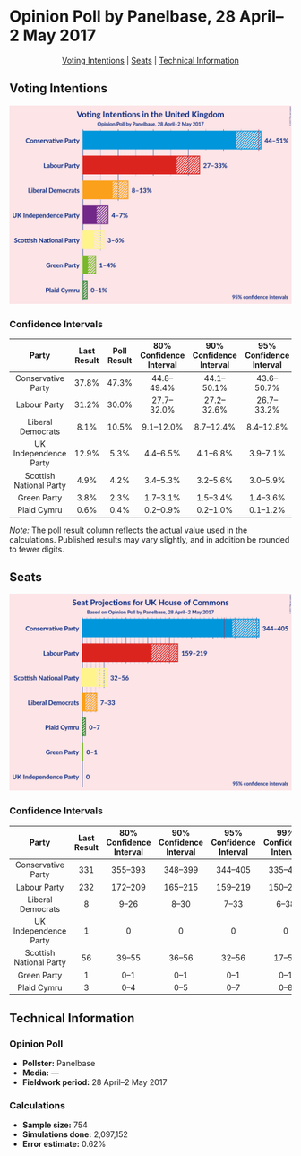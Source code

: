 # Opinion Poll by Panelbase, 28 April–2 May 2017

<p align="center"><a href="#voting-intentions">Voting Intentions</a> | <a href="#seats">Seats</a> | <a href="#technical-information">Technical Information</a></p>

## Voting Intentions

![Graph with voting intentions not yet produced](2017-05-02-Panelbase.png "Voting Intentions")

### Confidence Intervals

| Party | Last Result | Poll Result | 80% Confidence Interval | 90% Confidence Interval | 95% Confidence Interval | 99% Confidence Interval |
|:-----:|:-----------:|:-----------:|:-----------------------:|:-----------------------:|:-----------------------:|:-----------------------:|
| Conservative Party | 37.8% | 47.3% | 44.8–49.4% |44.1–50.1% |43.6–50.7% |42.5–51.8% |
| Labour Party | 31.2% | 30.0% | 27.7–32.0% |27.2–32.6% |26.7–33.2% |25.7–34.2% |
| Liberal Democrats | 8.1% | 10.5% | 9.1–12.0% |8.7–12.4% |8.4–12.8% |7.8–13.6% |
| UK Independence Party | 12.9% | 5.3% | 4.4–6.5% |4.1–6.8% |3.9–7.1% |3.5–7.7% |
| Scottish National Party | 4.9% | 4.2% | 3.4–5.3% |3.2–5.6% |3.0–5.9% |2.7–6.5% |
| Green Party | 3.8% | 2.3% | 1.7–3.1% |1.5–3.4% |1.4–3.6% |1.2–4.0% |
| Plaid Cymru | 0.6% | 0.4% | 0.2–0.9% |0.2–1.0% |0.1–1.2% |0.1–1.4% |

*Note:* The poll result column reflects the actual value used in the calculations. Published results may vary slightly, and in addition be rounded to fewer digits.

## Seats

![Graph with seats not yet produced](2017-05-02-Panelbase-seats.png "Seats")

### Confidence Intervals

| Party | Last Result | 80% Confidence Interval | 90% Confidence Interval | 95% Confidence Interval | 99% Confidence Interval |
|:-----:|:-----------:|:-----------------------:|:-----------------------:|:-----------------------:|:-----------------------:|
| Conservative Party | 331 | 355–393 |348–399 |344–405 |335–414 |
| Labour Party | 232 | 172–209 |165–215 |159–219 |150–233 |
| Liberal Democrats | 8 | 9–26 |8–30 |7–33 |6–38 |
| UK Independence Party | 1 | 0 |0 |0 |0 |
| Scottish National Party | 56 | 39–55 |36–56 |32–56 |17–58 |
| Green Party | 1 | 0–1 |0–1 |0–1 |0–1 |
| Plaid Cymru | 3 | 0–4 |0–5 |0–7 |0–8 |

## Technical Information

### Opinion Poll

+ **Pollster:** Panelbase
+ **Media:** —
+ **Fieldwork period:** 28 April–2 May 2017

### Calculations

+ **Sample size:** 754
+ **Simulations done:** 2,097,152
+ **Error estimate:** 0.62%

